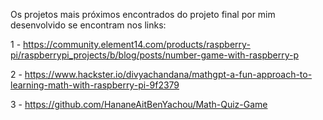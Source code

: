Os projetos mais próximos encontrados do projeto final por mim desenvolvido se encontram nos links:

1 - https://community.element14.com/products/raspberry-pi/raspberrypi_projects/b/blog/posts/number-game-with-raspberry-p

2 - https://www.hackster.io/divyachandana/mathgpt-a-fun-approach-to-learning-math-with-raspberry-pi-9f2379

3 - https://github.com/HananeAitBenYachou/Math-Quiz-Game
